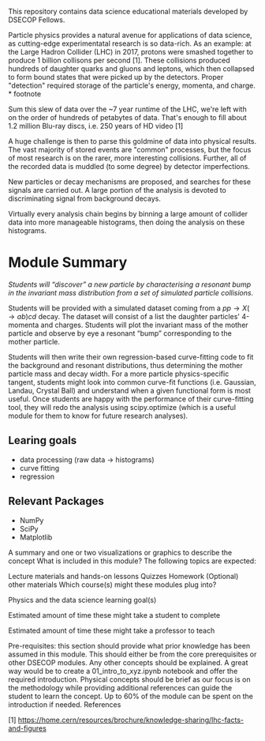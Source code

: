 This repository contains data science educational materials developed by DSECOP Fellows.


Particle physics provides a natural avenue for applications of data science, as cutting-edge experimentatal research is so data-rich. As an example: at the Large Hadron Collider (LHC) in 2017, protons were smashed together to produce 1 billion collisons per second [1]. These collisions produced hundreds of daughter quarks and gluons and leptons, which then collapsed to form bound states that were picked up by the detectors. Proper "detection" required storage of the particle's energy, momenta, and charge. * footnote

Sum this slew of data over the ~7 year runtime of the LHC, we're left with on the order of hundreds of petabytes of data. That's enough to fill about 1.2 million Blu-ray discs, i.e. 250 years of HD video [1]

A huge challenge is then to parse this goldmine of data into physical results. The vast majority of stored events are "common" processes, but the focus of most research is on the rarer, more interesting collisions. Further, all of the recorded data is muddled (to some degree) by detector imperfections. 

New particles or decay mechanisms are proposed, and searches for these signals are carried out. A large portion of the analysis is devoted to discriminating signal from background decays.
   
Virtually every analysis chain begins by binning a large amount of collider data into more manageable histograms, then doing the analysis on these histograms.

# Module Summary

*Students will “discover” a new particle by characterising a resonant bump in the invariant mass distribution from a set of simulated particle collisions.*

Students will be provided with a simulated dataset coming from a $pp \rightarrow X(\rightarrow ab)cd$ decay. The dataset will consist of a list the daughter particles' 4-momenta and charges. Students will plot the invariant mass of the mother particle and observe by eye a resonant “bump” corresponding to the mother particle.

Students will then write their own regression-based curve-fitting code to fit the background and resonant distributions, thus determining the mother particle mass and decay width. For a more particle physics-specific tangent, students might look into common curve-fit functions (i.e. Gaussian, Landau, Crystal Ball) and understand when a given functional form is most useful. Once students are happy with the performance of their curve-fitting tool, they will redo the analysis using scipy.optimize (which is a useful module for them to know for future research analyses).

## Learing goals
- data processing (raw data → histograms)
- curve fitting
- regression

## Relevant Packages
- NumPy
- SciPy
- Matplotlib


A summary and one or two visualizations or graphics to describe the concept What is included in this module? The following topics are expected: 

Lecture materials and hands-on lessons Quizzes Homework (Optional) other materials Which course(s) might these modules plug into? 

Physics and the data science learning goal(s) 

Estimated amount of time these might take a student to complete

Estimated amount of time these might take a professor to teach 

Pre-requisites: this section should provide what prior knowledge has been assumed in this module. This should either be from the core prerequisites or other DSECOP modules. Any other concepts should be explained. A great way would be to create a 01_intro_to_xyz.ipynb notebook and offer the required introduction. Physical concepts should be brief as our focus is on the methodology while providing additional references can guide the student to learn the concept. Up to 60% of the module can be spent on the introduction if needed. References

[1] https://home.cern/resources/brochure/knowledge-sharing/lhc-facts-and-figures
